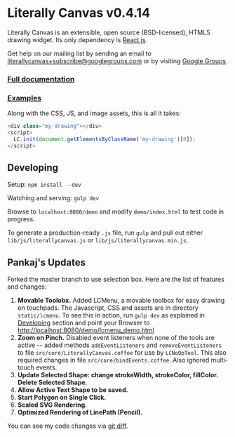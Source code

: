 Literally Canvas v0.4.14
========================

Literally Canvas is an extensible, open source (BSD-licensed), HTML5 drawing
widget. Its only dependency is [React.js](http://facebook.github.io/react/).

Get help on our mailing list by sending an email to
[literallycanvas+subscribe@googlegroups.com](mailto:literallycanvas+subscribe@googlegroups.com)
or by visiting [Google Groups](https://groups.google.com/forum/#!forum/literallycanvas).

### [Full documentation](http://literallycanvas.com)

### [Examples](http://github.com/literallycanvas/literallycanvas-demos)

Along with the CSS, JS, and image assets, this is all it takes:

```javascript
<div class="my-drawing"></div>
<script>
  LC.init(document.getElementsByClassName('my-drawing')[0]);
</script>
```

Developing
----------

Setup: `npm install --dev`

Watching and serving: `gulp dev`

Browse to `localhost:8080/demo` and modify `demo/index.html` to test code
in progress.

To generate a production-ready `.js` file, run `gulp` and pull out either
`lib/js/literallycanvas.js` or `lib/js/literallycanvas.min.js`.

Pankaj's Updates
----------------
Forked the master branch to use selection box. Here are the list of features and changes:

1. **Movable Toolobx.** Added LCMenu, a movable toolbox for easy drawing on touchpads. The Javascript, CSS and assets are in directory `static/lcmenu`. To see this in action, run `gulp dev` as explained in [Developing](#Developing) section and point your Browser to <http://localhost:8080/demo/lcmenu_demo.html>
2. **Zoom on Pinch.** Disabled event listeners when none of the tools are active -- added methods `addEventListeners` and `removeEventListeners` to file `src/core/LiterallyCanvas.coffee` for use by `LCNoOpTool`. This also required changes in file `src/core/bindEvents.coffee`. Also ignored multi-touch events.
3. **Update Selected Shape: change strokeWidth, strokeColor, fillColor. Delete Selected Shape.** 
4. **Allow Active Text Shape to be saved.**
5. **Start Polygon on Single Click.**
6. **Scaled SVG Rendering.**
7. **Optimized Rendering of LinePath (Pencil).**

You can see my code changes via [git diff](https://github.com/literallycanvas/literallycanvas/compare/master...pankajku:leetmath_editors).